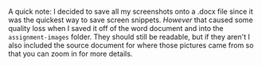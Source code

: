 A quick note: I decided to save all my screenshots onto a .docx file since it was the quickest way to save screen snippets. _However_ that caused some quality loss when I saved it off of the word document and into the `assignment-images` folder. They should still be readable, but if they aren't I also included the source document for where those pictures came from so that you can zoom in for more details. 

